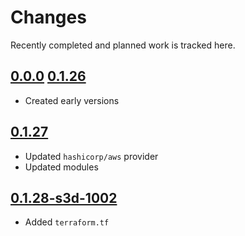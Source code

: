 # Changes
Recently completed and planned work is tracked here.

## [0.0.0](.) [0.1.26](.)
- Created early versions

## [0.1.27](.)
- Updated `hashicorp/aws` provider
- Updated modules

## [0.1.28-s3d-1002](.)
- Added `terraform.tf`
